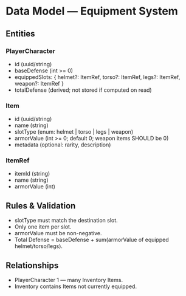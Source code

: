 # Data Model — Equipment System

## Entities

### PlayerCharacter

- id (uuid/string)
- baseDefense (int >= 0)
- equippedSlots: { helmet?: ItemRef, torso?: ItemRef, legs?: ItemRef, weapon?: ItemRef }
- totalDefense (derived; not stored if computed on read)

### Item

- id (uuid/string)
- name (string)
- slotType (enum: helmet | torso | legs | weapon)
- armorValue (int >= 0; default 0; weapon items SHOULD be 0)
- metadata (optional: rarity, description)

### ItemRef

- itemId (string)
- name (string)
- armorValue (int)

## Rules & Validation

- slotType must match the destination slot.
- Only one item per slot.
- armorValue must be non-negative.
- Total Defense = baseDefense + sum(armorValue of equipped helmet/torso/legs).

## Relationships

- PlayerCharacter 1 — many Inventory Items.
- Inventory contains Items not currently equipped.
